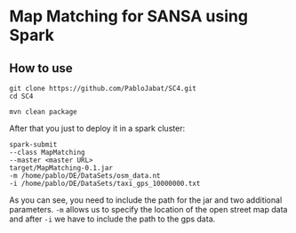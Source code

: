 Map Matching for SANSA using Spark
=============================

How to use
----------

```
git clone https://github.com/PabloJabat/SC4.git
cd SC4

mvn clean package
````

After that you just to deploy it in a spark cluster:

```
spark-submit 
--class MapMatching 
--master <master URL> 
target/MapMatching-0.1.jar 
-m /home/pablo/DE/DataSets/osm_data.nt 
-i /home/pablo/DE/DataSets/taxi_gps_10000000.txt

````
As you can see, you need to include the path for the jar and two 
additional parameters. `-m` allows us to specify the location of 
the open street map data and after `-i` we have to include the path
to the gps data. 